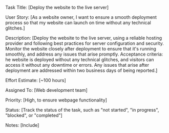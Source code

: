 Task Title: [Deploy the website to the live server]

User Story: [As a website owner, I want to ensure a smooth deployment process so
that my website can launch on time without any technical glitches.]

Description: [Deploy the website to the live server, using a reliable hosting provider
             and following best practices for server configuration and security.
             Monitor the website closely after deployment to ensure that it's running 
             smoothly, and address any issues that arise promptly.
             Acceptance criteria: he website is deployed without any technical glitches, 
                                  and visitors can access it without any downtime or errors.
                                  Any issues that arise after deployment are addressed within
                                  two business days of being reported.]

Effort Estimate: [~100 hours]

Assigned To: [Web development team]

Priority: [High, to ensure webpage functionality]

Status: [Track the status of the task, such as "not started", "in progress", "blocked", or "completed"]

Notes: [Include]